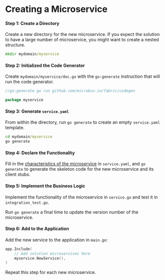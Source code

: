 # Creating a Microservice

#### Step 1: Create a Directory

Create a new directory for the new microservice. If you expect the solution to have a large number of microservice, you might want to create a nested structure.

```cmd
mkdir mydomain/myservice
```

#### Step 2: Initialized the Code Generator

Create `mydomain/myservice/doc.go` with the `go:generate` instruction that will run the code generator.

```go
//go:generate go run github.com/microbus-io/fabric/codegen

package myservice
```

#### Step 3: Generate `service.yaml`

From within the directory, run `go generate` to create an empty `service.yaml` template.

```cmd
cd mydomain/myservice
go generate
```

#### Step 4: Declare the Functionality

Fill in the [characteristics of the microservice](../tech/service-yaml.md) in `service.yaml`, and `go generate` to generate the skeleton code for the new microservice and its client stubs.

#### Step 5: Implement the Business Logic

Implement the functionality of the microservice in `service.go` and test it in `integration_test.go`.

Run `go generate` a final time to update the version number of the microservice.

#### Step 6: Add to the Application

Add the new service to the application in `main.go`:

```go
app.Include(
    // Add solution microservices here
    myservice.NewService(),
)
```

Repeat this step for each new microservice.
